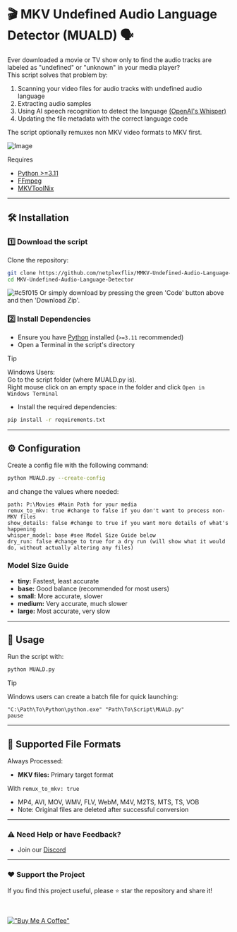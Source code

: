# 🎬 MKV Undefined Audio Language Detector (MUALD) 🗣️

Ever downloaded a movie or TV show only to find the audio tracks are labeled as "undefined" or "unknown" in your media player?</br>
This script solves that problem by:

1. Scanning your video files for audio tracks with undefined audio language
2. Extracting audio samples
3. Using AI speech recognition to detect the language [(OpenAI's Whisper)](https://github.com/openai/whisper)
4. Updating the file metadata with the correct language code

The script optionally remuxes non MKV video formats to MKV first.

![Image](https://github.com/user-attachments/assets/28793dbe-8897-46ae-87f1-4a27f7be4cfb)

Requires 
- [Python >=3.11](https://www.python.org/downloads/)
- [FFmpeg](https://ffmpeg.org/download.html)
- [MKVToolNix](https://mkvtoolnix.download/downloads.html)

---

## 🛠️ Installation

### 1️⃣ Download the script
Clone the repository:
```sh
git clone https://github.com/netplexflix/MMKV-Undefined-Audio-Language-Detector.git
cd MKV-Undefined-Audio-Language-Detector
```

![#c5f015](https://placehold.co/15x15/c5f015/c5f015.png) Or simply download by pressing the green 'Code' button above and then 'Download Zip'.

### 2️⃣ Install Dependencies
- Ensure you have [Python](https://www.python.org/downloads/) installed (`>=3.11` recommended)
- Open a Terminal in the script's directory
>[!TIP]
>Windows Users: <br/>
>Go to the script folder (where MUALD.py is).</br>
>Right mouse click on an empty space in the folder and click `Open in Windows Terminal`
- Install the required dependencies:
```sh
pip install -r requirements.txt
```

---

## ⚙️ Configuration
Create a config file with the following command:
```sh
python MUALD.py --create-config
```

and change the values where needed:
```
path: P:\Movies #Main Path for your media
remux_to_mkv: true #change to false if you don't want to process non-MKV files
show_details: false #change to true if you want more details of what's happening
whisper_model: base #see Model Size Guide below
dry_run: false #change to true for a dry run (will show what it would do, without actually altering any files)
```

### Model Size Guide

* **tiny:** Fastest, least accurate
* **base:** Good balance (recommended for most users)
* **small:** More accurate, slower
* **medium:** Very accurate, much slower
* **large:** Most accurate, very slow

---

## 🚀 Usage

Run the script with:
```sh
python MUALD.py
```

> [!TIP]
> Windows users can create a batch file for quick launching:
> ```batch
> "C:\Path\To\Python\python.exe" "Path\To\Script\MUALD.py"
> pause
> ```

---

## 📄 Supported File Formats
Always Processed:
* **MKV files:** Primary target format

With `remux_to_mkv: true`
* MP4, AVI, MOV, WMV, FLV, WebM, M4V, M2TS, MTS, TS, VOB
* Note: Original files are deleted after successful conversion

---

### ⚠️ Need Help or have Feedback?
- Join our [Discord](https://discord.gg/VBNUJd7tx3)

---

### ❤️ Support the Project
If you find this project useful, please ⭐ star the repository and share it!

<br/>

[!["Buy Me A Coffee"](https://www.buymeacoffee.com/assets/img/custom_images/orange_img.png)](https://www.buymeacoffee.com/neekokeen)

